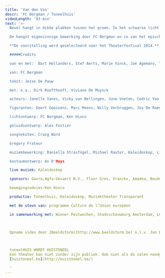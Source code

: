 ```yaml
---
title: 'Van den Vos'
descr: 'FC Bergman / Toneelhuis'
videoLength: '93 min'
text: '>-
  Nevel hangt in dikke plakken tussen het groen. In het schaarse licht zien we de tijd voorbijgaan. Iets schiet tussen de planten door en verdwijnt weer. De mist neemt toe, vult het woud met een dicht wolkenpak, tot er niets anders meer overblijft dan een solide, witte massa. Verloren, op de tast, stapt hij door deze smog, door dit bos. Het bos dat kraakt en fluistert. Hij waadt door de varens en roept voorzichtig een naam en die klinkt als “Vos!” en “Vos?”. En de varens fluisteren mee. En hij kan amper een hand voor ogen zien in de mist die zich als een dikke deken om hem heen plooit.                

  De hoogst eigenzinnige bewerking door FC Bergman en co van het episch diergedicht _Van de vos Reynaerde_ werd onthaald als ‘krankzinnig straf theater’. Liesa Van der Aa en het Berlijnse genre-crossing Solistenensemble Kaleidoskop componeerden de muziek voor deze muziektheatervoorstelling. Josse De Pauw zorgt voor woorden. Dirk Roofthooft, Viviane De Muynck en Gregory Frateur spelen mee, omringd door een aantal vrijwilligers.

  **De voorstelling werd geselec­teerd voor het Theaterfestival 2014.** Uit het juryrapport: “Met deze krachttoer bewijst dit stelletje lefgozers dat ze eigenhandig een nieuw, visueel zinderend hoofdstuk aan onze theatergeschiedenis schrijven. Deze voorstelling is een belangwekkende stap in hun oeuvre en ontplooiing omdat visuele pracht en inhoudelijke kracht meer dan ooit in even­wicht zijn.”

  #####Credits

  van en met:  Bart Hollanders, Stef Aerts, Marie Vinck, Joé Agemans, Thomas Verstraeten

  van: FC Bergman

  tekst: Josse De Pauw

  met: e.a., Dirk Roofthooft, Viviane De Muynck

  acteurs: Janelle Vanes, Vicky van Bellingen, June Voeten, Cedric Van Den Abbeele, Bent Simons, Frederick Bruyninckx, Wim Verachtert

  figuranten: Geert Goossens, Marc Moens, Willy Verbruggen, Jos De Raedt, Guy Willekens, Emile De Bekker, Jan Rottiers

  lichtontwerp: FC Bergman, Ken Hioco

  geluidsontwerp: Alex Fostier

  songteksten: Craig Ward

  Gregory Frateur

  muziekbewerking: Daniella Strasfögel, Michael Rauter, Kaleidoskop, Liesa Van der Aa

  kostuumontwerp: An D'Huys

  live muziek: Kaleidoskop

  sponsors: Gavra,Agfa-Gevaert N.V., Floor Gres, Vranckx, Amadea, Boudewijn Sea Park

  bewegingsadvies:Ken Hioco

  productie: Toneelhuis, Kaleidoskop, Muziektheater Transparant

  met de steun van: programme Culture de l’Union européen

  in samenwerking met: Wiener Festwochen, Stadsschouwburg Amsterdam, Le Phénix, Scène nationale de Valenciennes, Operadagen Rotterdam, Kaaitheater, Berliner Festspiele / Foreign Affairs       

  ‍

  Opname video door [Beeldstorm](http://www.beeldstorm.be) o.l.v. Jan Bosteels

  ‍

  toneelHUIS WORDT HUISTONEEL
  Een theater kan niet zonder zijn publiek. Ook niet als de zalen noodgedwongen leeg staan. Daarom zoeken de Toneelhuismakers u op vanuit hun schuiloorden. Ze spinnen vanuit hun huizen lange, onzichtbare draden tot bij u, met verhalen, gedichten, gedachten en beelden. Zo wordt Toneelhuis voor even Huistoneel. Geniet ervan!
  [huistoneel.be](http://huistoneel.be/)

  ‍'
---
```

